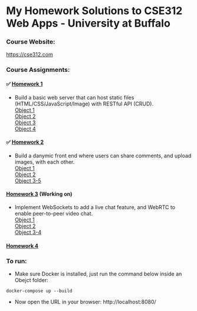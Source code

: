 # My Homework Solutions to CSE312 Web Apps - University at Buffalo

### Course Website: 
https://cse312.com

### Course Assignments:

#### ✅ [Homework 1](https://github.com/a2677331/CSE312-Web-Applications/tree/master/HW1) 
- Build a basic web server that can host static files (HTML/CSS/JavaScript/Image) with RESTful API (CRUD). \
[Object 1](https://github.com/a2677331/CSE312-Web-Applications/tree/master/HW1/Object_1) \
[Object 2](https://github.com/a2677331/CSE312-Web-Applications/tree/master/HW1/Object_2) \
[Object 3](https://github.com/a2677331/CSE312-Web-Applications/tree/master/HW1/Object_3) \
[Object 4](https://github.com/a2677331/CSE312-Web-Applications/tree/master/HW1/Object_4) 
#### ✅ [Homework 2](https://github.com/a2677331/CSE312-Web-Applications/tree/master/HW2)
- Build a danymic front end where users can share comments, and upload images, with each other. \
[Object 1](https://github.com/a2677331/CSE312-Web-Applications/tree/master/HW2/Obejct_1)  \
[Object 2](https://github.com/a2677331/CSE312-Web-Applications/tree/master/HW2/Obejct_2) \
[Object 3-5](https://github.com/a2677331/CSE312-Web-Applications/tree/master/HW2/Obejct_3-5) 
#### [Homework 3](https://github.com/a2677331/CSE312-Web-Applications/tree/master/HW3) (Working on)
- Implement WebSockets to add a live chat feature, and WebRTC to enable peer-to-peer video chat. \
[Object 1](https://github.com/a2677331/CSE312-Web-Applications/tree/master/HW3/Obejct_1) \
[Object 2](https://github.com/a2677331/CSE312-Web-Applications/tree/master/HW3/Obejct_2) \
[Object 3-4](https://github.com/a2677331/CSE312-Web-Applications/tree/master/HW3/Obejct_3-4)
#### [Homework 4](https://github.com/a2677331/CSE312-Web-Applications/tree/master/HW4)

### To run:
- Make sure Docker is installed, just run the command below inside an Obejct folder:

```
docker-compose up --build 
```
- Now open the URL in your browser: http://localhost:8080/


